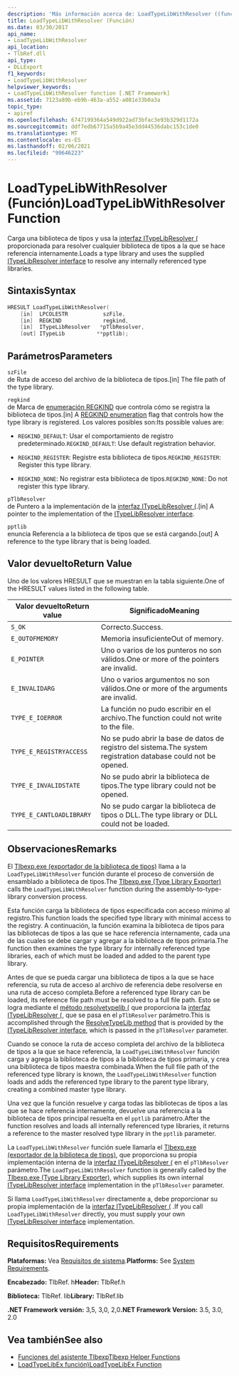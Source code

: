 ```yaml
---
description: 'Más información acerca de: LoadTypeLibWithResolver ((función)'
title: LoadTypeLibWithResolver (Función)
ms.date: 03/30/2017
api_name:
- LoadTypeLibWithResolver
api_location:
- TlbRef.dll
api_type:
- DLLExport
f1_keywords:
- LoadTypeLibWithResolver
helpviewer_keywords:
- LoadTypeLibWithResolver function [.NET Framework]
ms.assetid: 7123a89b-eb9b-463a-a552-a081e33b0a3a
topic_type:
- apiref
ms.openlocfilehash: 6747199364a549d922ad73bfac3e93b329d1172a
ms.sourcegitcommit: ddf7edb67715a5b9a45e3dd44536dabc153c1de0
ms.translationtype: MT
ms.contentlocale: es-ES
ms.lasthandoff: 02/06/2021
ms.locfileid: "99646223"
---
```

# <a name="loadtypelibwithresolver-function"></a><span data-ttu-id="2c2d9-103">LoadTypeLibWithResolver (Función)</span><span class="sxs-lookup"><span data-stu-id="2c2d9-103">LoadTypeLibWithResolver Function</span></span>

<span data-ttu-id="2c2d9-104">Carga una biblioteca de tipos y usa la [interfaz ITypeLibResolver (](itypelibresolver-interface.md) proporcionada para resolver cualquier biblioteca de tipos a la que se hace referencia internamente.</span><span class="sxs-lookup"><span data-stu-id="2c2d9-104">Loads a type library and uses the supplied [ITypeLibResolver interface](itypelibresolver-interface.md) to resolve any internally referenced type libraries.</span></span>  
  
## <a name="syntax"></a><span data-ttu-id="2c2d9-105">Sintaxis</span><span class="sxs-lookup"><span data-stu-id="2c2d9-105">Syntax</span></span>  
  
```cpp  
HRESULT LoadTypeLibWithResolver(  
    [in]  LPCOLESTR           szFile,  
    [in]  REGKIND             regkind,  
    [in]  ITypeLibResolver   *pTlbResolver,  
    [out] ITypeLib          **pptlib);  
```  
  
## <a name="parameters"></a><span data-ttu-id="2c2d9-106">Parámetros</span><span class="sxs-lookup"><span data-stu-id="2c2d9-106">Parameters</span></span>  

 `szFile`  
 <span data-ttu-id="2c2d9-107">de Ruta de acceso del archivo de la biblioteca de tipos.</span><span class="sxs-lookup"><span data-stu-id="2c2d9-107">[in] The file path of the type library.</span></span>  
  
 `regkind`  
 <span data-ttu-id="2c2d9-108">de Marca de [enumeración REGKIND](/windows/win32/api/oleauto/ne-oleauto-regkind) que controla cómo se registra la biblioteca de tipos.</span><span class="sxs-lookup"><span data-stu-id="2c2d9-108">[in] A [REGKIND enumeration](/windows/win32/api/oleauto/ne-oleauto-regkind) flag that controls how the type library is registered.</span></span> <span data-ttu-id="2c2d9-109">Los valores posibles son:</span><span class="sxs-lookup"><span data-stu-id="2c2d9-109">Its possible values are:</span></span>  
  
- <span data-ttu-id="2c2d9-110">`REGKIND_DEFAULT`: Usar el comportamiento de registro predeterminado.</span><span class="sxs-lookup"><span data-stu-id="2c2d9-110">`REGKIND_DEFAULT`: Use default registration behavior.</span></span>  
  
- <span data-ttu-id="2c2d9-111">`REGKIND_REGISTER`: Registre esta biblioteca de tipos.</span><span class="sxs-lookup"><span data-stu-id="2c2d9-111">`REGKIND_REGISTER`: Register this type library.</span></span>  
  
- <span data-ttu-id="2c2d9-112">`REGKIND_NONE`: No registrar esta biblioteca de tipos.</span><span class="sxs-lookup"><span data-stu-id="2c2d9-112">`REGKIND_NONE`: Do not register this type library.</span></span>  
  
 `pTlbResolver`  
 <span data-ttu-id="2c2d9-113">de Puntero a la implementación de la [interfaz ITypeLibResolver (](itypelibresolver-interface.md).</span><span class="sxs-lookup"><span data-stu-id="2c2d9-113">[in] A pointer to the implementation of the [ITypeLibResolver interface](itypelibresolver-interface.md).</span></span>  
  
 `pptlib`  
 <span data-ttu-id="2c2d9-114">enuncia Referencia a la biblioteca de tipos que se está cargando.</span><span class="sxs-lookup"><span data-stu-id="2c2d9-114">[out] A reference to the type library that is being loaded.</span></span>  
  
## <a name="return-value"></a><span data-ttu-id="2c2d9-115">Valor devuelto</span><span class="sxs-lookup"><span data-stu-id="2c2d9-115">Return Value</span></span>  

 <span data-ttu-id="2c2d9-116">Uno de los valores HRESULT que se muestran en la tabla siguiente.</span><span class="sxs-lookup"><span data-stu-id="2c2d9-116">One of the HRESULT values listed in the following table.</span></span>  
  
|<span data-ttu-id="2c2d9-117">Valor devuelto</span><span class="sxs-lookup"><span data-stu-id="2c2d9-117">Return value</span></span>|<span data-ttu-id="2c2d9-118">Significado</span><span class="sxs-lookup"><span data-stu-id="2c2d9-118">Meaning</span></span>|  
|------------------|-------------|  
|`S_OK`|<span data-ttu-id="2c2d9-119">Correcto.</span><span class="sxs-lookup"><span data-stu-id="2c2d9-119">Success.</span></span>|  
|`E_OUTOFMEMORY`|<span data-ttu-id="2c2d9-120">Memoria insuficiente</span><span class="sxs-lookup"><span data-stu-id="2c2d9-120">Out of memory.</span></span>|  
|`E_POINTER`|<span data-ttu-id="2c2d9-121">Uno o varios de los punteros no son válidos.</span><span class="sxs-lookup"><span data-stu-id="2c2d9-121">One or more of the pointers are invalid.</span></span>|  
|`E_INVALIDARG`|<span data-ttu-id="2c2d9-122">Uno o varios argumentos no son válidos.</span><span class="sxs-lookup"><span data-stu-id="2c2d9-122">One or more of the arguments are invalid.</span></span>|  
|`TYPE_E_IOERROR`|<span data-ttu-id="2c2d9-123">La función no pudo escribir en el archivo.</span><span class="sxs-lookup"><span data-stu-id="2c2d9-123">The function could not write to the file.</span></span>|  
|`TYPE_E_REGISTRYACCESS`|<span data-ttu-id="2c2d9-124">No se pudo abrir la base de datos de registro del sistema.</span><span class="sxs-lookup"><span data-stu-id="2c2d9-124">The system registration database could not be opened.</span></span>|  
|`TYPE_E_INVALIDSTATE`|<span data-ttu-id="2c2d9-125">No se pudo abrir la biblioteca de tipos.</span><span class="sxs-lookup"><span data-stu-id="2c2d9-125">The type library could not be opened.</span></span>|  
|`TYPE_E_CANTLOADLIBRARY`|<span data-ttu-id="2c2d9-126">No se pudo cargar la biblioteca de tipos o DLL.</span><span class="sxs-lookup"><span data-stu-id="2c2d9-126">The type library or DLL could not be loaded.</span></span>|  
  
## <a name="remarks"></a><span data-ttu-id="2c2d9-127">Observaciones</span><span class="sxs-lookup"><span data-stu-id="2c2d9-127">Remarks</span></span>  

 <span data-ttu-id="2c2d9-128">El [Tlbexp.exe (exportador de la biblioteca de tipos)](../../tools/tlbexp-exe-type-library-exporter.md) llama a la `LoadTypeLibWithResolver` función durante el proceso de conversión de ensamblado a biblioteca de tipos.</span><span class="sxs-lookup"><span data-stu-id="2c2d9-128">The [Tlbexp.exe (Type Library Exporter)](../../tools/tlbexp-exe-type-library-exporter.md) calls the `LoadTypeLibWithResolver` function during the assembly-to-type-library conversion process.</span></span>  
  
 <span data-ttu-id="2c2d9-129">Esta función carga la biblioteca de tipos especificada con acceso mínimo al registro.</span><span class="sxs-lookup"><span data-stu-id="2c2d9-129">This function loads the specified type library with minimal access to the registry.</span></span> <span data-ttu-id="2c2d9-130">A continuación, la función examina la biblioteca de tipos para las bibliotecas de tipos a las que se hace referencia internamente, cada una de las cuales se debe cargar y agregar a la biblioteca de tipos primaria.</span><span class="sxs-lookup"><span data-stu-id="2c2d9-130">The function then examines the type library for internally referenced type libraries, each of which must be loaded and added to the parent type library.</span></span>  
  
 <span data-ttu-id="2c2d9-131">Antes de que se pueda cargar una biblioteca de tipos a la que se hace referencia, su ruta de acceso al archivo de referencia debe resolverse en una ruta de acceso completa.</span><span class="sxs-lookup"><span data-stu-id="2c2d9-131">Before a referenced type library can be loaded, its reference file path must be resolved to a full file path.</span></span> <span data-ttu-id="2c2d9-132">Esto se logra mediante el [método resolvetypelib (](resolvetypelib-method.md) que proporciona la [interfaz ITypeLibResolver (](itypelibresolver-interface.md), que se pasa en el `pTlbResolver` parámetro.</span><span class="sxs-lookup"><span data-stu-id="2c2d9-132">This is accomplished through the [ResolveTypeLib method](resolvetypelib-method.md) that is provided by the [ITypeLibResolver interface](itypelibresolver-interface.md), which is passed in the `pTlbResolver` parameter.</span></span>  
  
 <span data-ttu-id="2c2d9-133">Cuando se conoce la ruta de acceso completa del archivo de la biblioteca de tipos a la que se hace referencia, la `LoadTypeLibWithResolver` función carga y agrega la biblioteca de tipos a la biblioteca de tipos primaria, y crea una biblioteca de tipos maestra combinada.</span><span class="sxs-lookup"><span data-stu-id="2c2d9-133">When the full file path of the referenced type library is known, the `LoadTypeLibWithResolver` function loads and adds the referenced type library to the parent type library, creating a combined master type library.</span></span>  
  
 <span data-ttu-id="2c2d9-134">Una vez que la función resuelve y carga todas las bibliotecas de tipos a las que se hace referencia internamente, devuelve una referencia a la biblioteca de tipos principal resuelta en el `pptlib` parámetro.</span><span class="sxs-lookup"><span data-stu-id="2c2d9-134">After the function resolves and loads all internally referenced type libraries, it returns a reference to the master resolved type library in the `pptlib` parameter.</span></span>  
  
 <span data-ttu-id="2c2d9-135">La `LoadTypeLibWithResolver` función suele llamarla el [Tlbexp.exe (exportador de la biblioteca de tipos)](../../tools/tlbexp-exe-type-library-exporter.md), que proporciona su propia implementación interna de la [interfaz ITypeLibResolver (](itypelibresolver-interface.md) en el `pTlbResolver` parámetro.</span><span class="sxs-lookup"><span data-stu-id="2c2d9-135">The `LoadTypeLibWithResolver` function is generally called by the [Tlbexp.exe (Type Library Exporter)](../../tools/tlbexp-exe-type-library-exporter.md), which supplies its own internal [ITypeLibResolver interface](itypelibresolver-interface.md) implementation in the `pTlbResolver` parameter.</span></span>  
  
 <span data-ttu-id="2c2d9-136">Si llama `LoadTypeLibWithResolver` directamente a, debe proporcionar su propia implementación de la [interfaz ITypeLibResolver (](itypelibresolver-interface.md) .</span><span class="sxs-lookup"><span data-stu-id="2c2d9-136">If you call `LoadTypeLibWithResolver` directly, you must supply your own [ITypeLibResolver interface](itypelibresolver-interface.md) implementation.</span></span>  
  
## <a name="requirements"></a><span data-ttu-id="2c2d9-137">Requisitos</span><span class="sxs-lookup"><span data-stu-id="2c2d9-137">Requirements</span></span>  

 <span data-ttu-id="2c2d9-138">**Plataformas:** Vea [Requisitos de sistema](../../get-started/system-requirements.md).</span><span class="sxs-lookup"><span data-stu-id="2c2d9-138">**Platforms:** See [System Requirements](../../get-started/system-requirements.md).</span></span>  
  
 <span data-ttu-id="2c2d9-139">**Encabezado:** TlbRef. h</span><span class="sxs-lookup"><span data-stu-id="2c2d9-139">**Header:** TlbRef.h</span></span>  
  
 <span data-ttu-id="2c2d9-140">**Biblioteca:** TlbRef. lib</span><span class="sxs-lookup"><span data-stu-id="2c2d9-140">**Library:** TlbRef.lib</span></span>  
  
 <span data-ttu-id="2c2d9-141">**.NET Framework versión:** 3,5, 3,0, 2,0</span><span class="sxs-lookup"><span data-stu-id="2c2d9-141">**.NET Framework Version:** 3.5, 3.0, 2.0</span></span>  
  
## <a name="see-also"></a><span data-ttu-id="2c2d9-142">Vea también</span><span class="sxs-lookup"><span data-stu-id="2c2d9-142">See also</span></span>

- [<span data-ttu-id="2c2d9-143">Funciones del asistente Tlbexp</span><span class="sxs-lookup"><span data-stu-id="2c2d9-143">Tlbexp Helper Functions</span></span>](index.md)
- [<span data-ttu-id="2c2d9-144">LoadTypeLibEx función)</span><span class="sxs-lookup"><span data-stu-id="2c2d9-144">LoadTypeLibEx Function</span></span>](/previous-versions/windows/desktop/api/oleauto/nf-oleauto-loadtypelibex)
